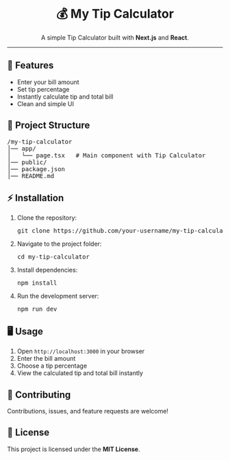 <div align="center">
  <h1>💰 My Tip Calculator</h1>
  <p>A simple Tip Calculator built with <b>Next.js</b> and <b>React</b>.</p>
</div>

<hr />

<h2>🚀 Features</h2>
<ul>
  <li>Enter your bill amount</li>
  <li>Set tip percentage</li>
  <li>Instantly calculate tip and total bill</li>
  <li>Clean and simple UI</li>
</ul>

<h2>📂 Project Structure</h2>
<pre>
/my-tip-calculator
│── app/
│   └── page.tsx   # Main component with Tip Calculator
│── public/
│── package.json
│── README.md
</pre>

<h2>⚡ Installation</h2>
<ol>
  <li>Clone the repository:
    <pre>git clone https://github.com/your-username/my-tip-calculator.git</pre>
  </li>
  <li>Navigate to the project folder:
    <pre>cd my-tip-calculator</pre>
  </li>
  <li>Install dependencies:
    <pre>npm install</pre>
  </li>
  <li>Run the development server:
    <pre>npm run dev</pre>
  </li>
</ol>

<h2>🖥️ Usage</h2>
<ol>
  <li>Open <code>http://localhost:3000</code> in your browser</li>
  <li>Enter the bill amount</li>
  <li>Choose a tip percentage</li>
  <li>View the calculated tip and total bill instantly</li>
</ol>


<h2>🤝 Contributing</h2>
<p>Contributions, issues, and feature requests are welcome!</p>

<h2>📜 License</h2>
<p>This project is licensed under the <b>MIT License</b>.</p>
